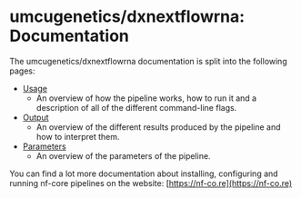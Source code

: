 # umcugenetics/dxnextflowrna: Documentation

The umcugenetics/dxnextflowrna documentation is split into the following pages:

- [Usage](usage.md)
  - An overview of how the pipeline works, how to run it and a description of all of the different command-line flags.
- [Output](output.md)
  - An overview of the different results produced by the pipeline and how to interpret them.
- [Parameters](parameters.md)
  - An overview of the parameters of the pipeline.

You can find a lot more documentation about installing, configuring and running nf-core pipelines on the website: [https://nf-co.re](https://nf-co.re)
